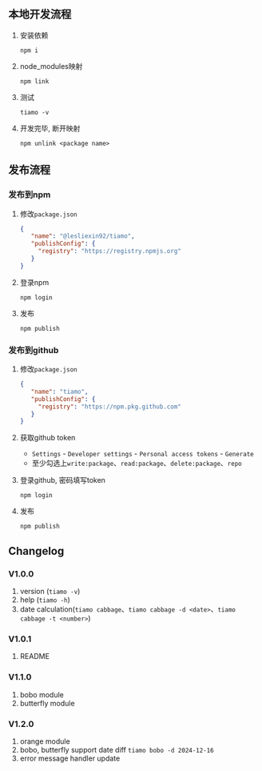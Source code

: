## 本地开发流程

1. 安装依赖
    ```shell
    npm i
    ```

2. node_modules映射
   ```shell
   npm link
   ```

3. 测试
   ```shell
   tiamo -v
   ```

4. 开发完毕, 断开映射
   ```shell
   npm unlink <package name>
   ```

## 发布流程

### 发布到npm

1. 修改`package.json`
   ```json
   {
      "name": "@lesliexin92/tiamo",
      "publishConfig": {
        "registry": "https://registry.npmjs.org"
      }
   }
   ```

2. 登录npm
   ```shell
   npm login
   ```

3. 发布
   ```shell
   npm publish
   ```

### 发布到github

1. 修改`package.json`
   ```json
   {
      "name": "tiamo",
      "publishConfig": {
        "registry": "https://npm.pkg.github.com"
      }
   }
   ```

2. 获取github token
    - `Settings` - `Developer settings`  - `Personal access tokens` - `Generate`
    - 至少勾选上`write:package`、`read:package`、`delete:package`、`repo`

3. 登录github, 密码填写token
   ```shell
   npm login
   ```

4. 发布
   ```shell
   npm publish
   ```

## Changelog

### V1.0.0

1. version (`tiamo -v`)
2. help (`tiamo -h`)
3. date calculation(`tiamo cabbage`、`tiamo cabbage -d <date>`、`tiamo cabbage -t <number>`)

### V1.0.1

1. README

### V1.1.0

1. bobo module
2. butterfly module

### V1.2.0

1. orange module
2. bobo, butterfly support date diff `tiamo bobo -d 2024-12-16`
3. error message handler update
